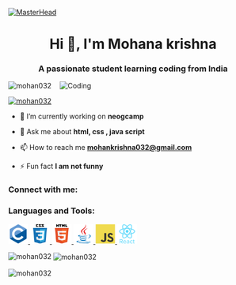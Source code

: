 [![MasterHead](https://1.bp.blogspot.com/-7A4WynwLsM...
)](https://rishavchanda.io
)

<h1 align="center">Hi 👋, I'm Mohana krishna</h1>
<h3 align="center">A passionate student learning coding from India</h3><img align="right" alt="Coding" width="400" src="https://cdn.dribbble.com/users/116207...
">


<p align="left"> <img src="https://komarev.com/ghpvc/?username=mohan032&label=Profile%20views&color=0e75b6&style=flat" alt="mohan032" /> </p>

<p align="left"> <a href="https://github.com/ryo-ma/github-profile-trophy"><img src="https://github-profile-trophy.vercel.app/?username=mohan032" alt="mohan032" /></a> </p>

- 🔭 I’m currently working on **neogcamp**

- 💬 Ask me about **html, css , java script**

- 📫 How to reach me **mohankrishna032@gmail.com**

- ⚡ Fun fact **I am not funny**

<h3 align="left">Connect with me:</h3>
<p align="left">
</p>

<h3 align="left">Languages and Tools:</h3>
<p align="left"> <a href="https://www.cprogramming.com/" target="_blank" rel="noreferrer"> <img src="https://raw.githubusercontent.com/devicons/devicon/master/icons/c/c-original.svg" alt="c" width="40" height="40"/> </a> <a href="https://www.w3schools.com/css/" target="_blank" rel="noreferrer"> <img src="https://raw.githubusercontent.com/devicons/devicon/master/icons/css3/css3-original-wordmark.svg" alt="css3" width="40" height="40"/> </a> <a href="https://www.w3.org/html/" target="_blank" rel="noreferrer"> <img src="https://raw.githubusercontent.com/devicons/devicon/master/icons/html5/html5-original-wordmark.svg" alt="html5" width="40" height="40"/> </a> <a href="https://www.java.com" target="_blank" rel="noreferrer"> <img src="https://raw.githubusercontent.com/devicons/devicon/master/icons/java/java-original.svg" alt="java" width="40" height="40"/> </a> <a href="https://developer.mozilla.org/en-US/docs/Web/JavaScript" target="_blank" rel="noreferrer"> <img src="https://raw.githubusercontent.com/devicons/devicon/master/icons/javascript/javascript-original.svg" alt="javascript" width="40" height="40"/> </a> <a href="https://reactjs.org/" target="_blank" rel="noreferrer"> <img src="https://raw.githubusercontent.com/devicons/devicon/master/icons/react/react-original-wordmark.svg" alt="react" width="40" height="40"/> </a> </p>

<p><img align="left" src="https://github-readme-stats.vercel.app/api/top-langs?username=mohan032&show_icons=true&locale=en&layout=compact" alt="mohan032" /></p>

<p>&nbsp;<img align="center" src="https://github-readme-stats.vercel.app/api?username=mohan032&show_icons=true&locale=en" alt="mohan032" /></p>

<p><img align="center" src="https://github-readme-streak-stats.herokuapp.com/?user=mohan032&" alt="mohan032" /></p>

